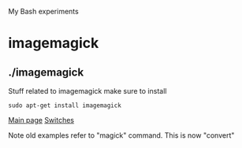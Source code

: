 My Bash experiments

# imagemagick

## ./imagemagick
Stuff related to imagemagick
make sure to install
```
sudo apt-get install imagemagick
```
[Main page](https://imagemagick.org/script/command-line-tools.php)
[Switches](https://imagemagick.org/script/command-line-tools.php)

Note old examples refer to "magick" command. This is now "convert"

